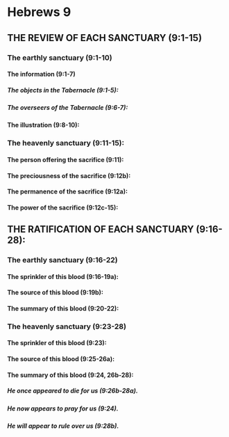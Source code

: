 ---
---
# Hebrews 9 
## THE REVIEW OF EACH SANCTUARY (9:1-15) 
###  The earthly sanctuary (9:1-10) 
####  The information (9:1-7) 
#####  The objects in the Tabernacle (9:1-5): 
#####  The overseers of the Tabernacle (9:6-7): 
####  The illustration (9:8-10): 
###  The heavenly sanctuary (9:11-15): 
####  The person offering the sacrifice (9:11): 
####  The preciousness of the sacrifice (9:12b): 
####  The permanence of the sacrifice (9:12a): 
####  The power of the sacrifice (9:12c-15): 
## THE RATIFICATION OF EACH SANCTUARY (9:16-28): 
###  The earthly sanctuary (9:16-22) 
####  The sprinkler of this blood (9:16-19a): 
####  The source of this blood (9:19b): 
####  The summary of this blood (9:20-22): 
###  The heavenly sanctuary (9:23-28) 
####  The sprinkler of this blood (9:23): 
####  The source of this blood (9:25-26a): 
####  The summary of this blood (9:24, 26b-28): 
#####  He once appeared to die for us (9:26b-28a). 
#####  He now appears to pray for us (9:24). 
#####  He will appear to rule over us (9:28b). 
